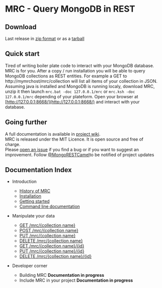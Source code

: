 MRC - Query MongoDB in REST
==============================

Download
------------------------------
Last release in [zip format](http://padewitte.github.io/mrc/release/mrc-0.0.3.zip) or as a [tarball](http://padewitte.github.io/mrc/release/mrc-0.0.3.tar.gz)

Quick start
-----------------------------
Tired of writing boiler plate code to interact with your MongoDB database. MRC is for you. After a copy / run installation you will be able to query MongoDB collections as REST entities. For example a GET to http://mymrchost/mrc/collection will list all items of your collection in JSON.   
Assuming java is installed and MongoDB is running localy, download MRC, unzip it then launch `mrc.bat -doc 127.0.0.1/mrc` or `mrc.ksh -doc 127.0.0.1/mrc` depending of your plateform. Open your browser at [http://127.0.0.1:8668/](http://127.0.0.1:8668/) and interact with your database.

Going further
----------------------------------
A full documentation is available in [project wiki](https://github.com/padewitte/mrc/wiki).    
MRC is released under the MIT Licence. It is open source and free of charge.    
Please [open an issue](https://github.com/padewitte/mrc/issue) if you find a bug or if you want to suggest an improvement.
Follow [@MongoRESTCamel](https://twitter.com/MongoRESTCamel)to be notified of project updates</p>

Documentation Index
-----------------------------------
- Introduction
  - [History of MRC](https://github.com/padewitte/mrc/wiki/Why-MRC-was-create-&%2363;)
  - [Installation](https://github.com/padewitte/mrc/wiki/Installation)
  - [Getting started](https://github.com/padewitte/mrc/wiki/Getting-Started)
  - [Command line documentation](https://github.com/padewitte/mrc/wiki/Command-Line-Options)

- Manipulate your data
  - [GET /mrc/{collection name}](https://github.com/padewitte/mrc/wiki/GET-&%2347;mrc&%2347;%7Bcollection-name%7D)
  - [POST /mrc/{collection name}](https://github.com/padewitte/mrc/wiki/POST-&%2347;mrc&%2347;%7Bcollection-name%7D)
  - [PUT /mrc/{collection name}](https://github.com/padewitte/mrc/wiki/PUT-&%2347;mrc&%2347;%7Bcollection-name%7D)
  - [DELETE /mrc/{collection name}](https://github.com/padewitte/mrc/wiki/DELETE-&%2347;mrc&%2347;%7Bcollection-name%7D) 
  - [GET /mrc/{collection name}/{id}](https://github.com/padewitte/mrc/wiki/GET-&%2347;mrc&%2347;%7Bcollection-name%7D&%2347;%7Bid%7D)
  - [PUT /mrc/{collection name}/{id}](https://github.com/padewitte/mrc/wiki/PUT-&%2347;mrc&%2347;%7Bcollection-name%7D&%2347;%7Bid%7D)
  - [DELETE /mrc/{collection name}/{id}](https://github.com/padewitte/mrc/wiki/DELETE-&%2347;mrc&%2347;%7Bcollection-name%7D&%2347;%7Bid%7D)

- Developer corner
  - Building MRC **Documentation in progress**
  - Include MRC in your project **Documentation in progress**
